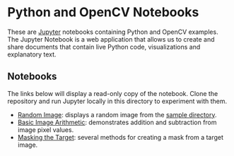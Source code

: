 # Python and OpenCV Notebooks

These are [Jupyter] notebooks containing Python and OpenCV examples. The Jupyter Notebook is a web application that allows us to create and share documents that contain live Python code, visualizations and explanatory text.

## Notebooks

The links below will display a read-only copy of the notebook. Clone the repository and run Jupyter locally in this directory to experiment with them.

- [Random Image](notebooks/Random%20Image.ipynb): displays a random image from the [sample directory](RealFullField/).
- [Basic Image Arithmetic](notebooks/Basic%20Image%20Arithmetic.ipynb): demonstrates addition and subtraction from image pixel values.
- [Masking the Target](notebooks/Masking%20the%20Target.ipynb): several methods for creating a mask from a target image.

[jupyter]: http://jupyter.org
